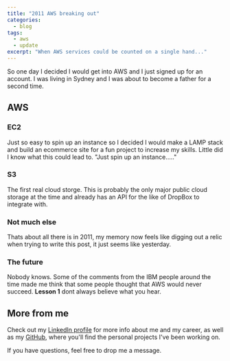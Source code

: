```yaml
---
title: "2011 AWS breaking out"
categories:
  - blog
tags:
  - aws
  - update
excerpt: "When AWS services could be counted on a single hand..."
---
```


So one day I decided I would get into AWS and I just signed up for an account. I was living in Sydney and I was about to become a father for a second time.

## AWS

### EC2

Just so easy to spin up an instance so I decided I would make a LAMP stack and build an ecommerce site for a fun project to increase my skills. Little did I know what this could lead to. "Just spin up an instance....."

### S3

The first real cloud storge. This is probably the only major public cloud storage at the time and already has an API for the like of DropBox to integrate with.

### Not much else

Thats about all there is in 2011, my memory now feels like digging out a relic when trying to write this post, it just seems like yesterday.

### The future

Nobody knows. Some of the comments from the IBM people around the time made me think that some people thought that AWS would never succeed. **Lesson 1** dont always believe what you hear.

## More from me

Check out my [LinkedIn profile][linkedin-profile] for more info about me and my career, as well as my [GitHub][github-profile], where you'll find the personal projects I've been working on.

If you have questions, feel free to drop me a message.

[linkedin-profile]: https://www.linkedin.com/in/robo-ops/
[github-profile]:   https://github.com/robert-bogan
